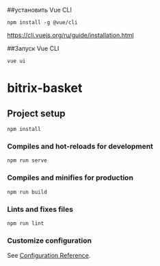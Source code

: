 ##установить Vue CLI
```
npm install -g @vue/cli
```
https://cli.vuejs.org/ru/guide/installation.html

##Запуск Vue CLI

```
vue ui
```

# bitrix-basket

## Project setup
```
npm install
```

### Compiles and hot-reloads for development
```
npm run serve
```

### Compiles and minifies for production
```
npm run build
```

### Lints and fixes files
```
npm run lint
```

### Customize configuration
See [Configuration Reference](https://cli.vuejs.org/config/).
